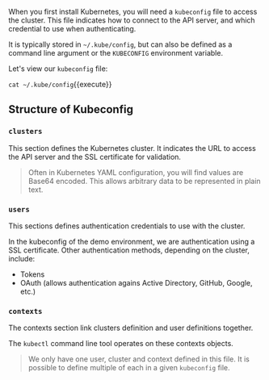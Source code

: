 When you first install Kubernetes, you will need a `kubeconfig` file to access the cluster.  This file indicates how to connect to the API server, and which credential to use when authenticating.

It is typically stored in `~/.kube/config`, but can also be defined as a command line argument or the `KUBECONFIG` environment variable.

Let's view our `kubeconfig` file:

`cat ~/.kube/config`{{execute}}

## Structure of Kubeconfig

### `clusters`

This section defines the Kubernetes cluster. It indicates the URL to access the API server and the SSL certificate for validation.

> Often in Kubernetes YAML configuration, you will find values are Base64 encoded. This allows arbitrary data to be represented in plain text.

### `users`

This sections defines authentication credentials to use with the cluster.

In the kubeconfig of the demo environment, we are authentication using a SSL certificate. Other authentication methods, depending on the cluster, include:

- Tokens
- OAuth (allows authentication agains Active Directory, GitHub, Google, etc.)

### `contexts`

The contexts section link clusters definition and user definitions together.

The `kubectl` command line tool operates on these contexts objects.

> We only have one user, cluster and context defined in this file. It is possible to define multiple of each in a given `kubeconfig` file.
